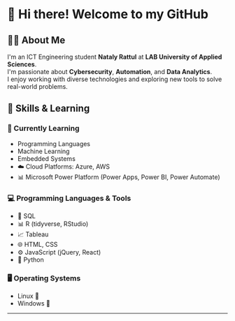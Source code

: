 # 👋 Hi there! Welcome to my GitHub

## 👨‍💻 About Me
I'm an ICT Engineering student **Nataly Rattul** at **LAB University of Applied Sciences**.  
I'm passionate about **Cybersecurity**, **Automation**, and **Data Analytics**.  
I enjoy working with diverse technologies and exploring new tools to solve real-world problems.

## 🧠 Skills & Learning

### 🚀 Currently Learning
- Programming Languages
- Machine Learning
- Embedded Systems
 - ☁️ Cloud Platforms: Azure, AWS  
- 📊 Microsoft Power Platform (Power Apps, Power BI, Power Automate)
  
### 💻 Programming Languages & Tools
- 🐘 SQL  
- 📊 R (tidyverse, RStudio)  
- 📈 Tableau  
- 🌐 HTML, CSS  
- ⚙️ JavaScript (jQuery, React)  
- 🐍 Python  

### 🖥️ Operating Systems
- Linux 🐧
- Windows 🧟

---
